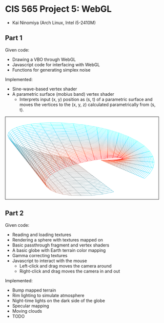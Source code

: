 CIS 565 Project 5: WebGL
========================

* Kai Ninomiya (Arch Linux, Intel i5-2410M)


Part 1
------

Given code:

* Drawing a VBO through WebGL
* Javascript code for interfacing with WebGL
* Functions for generating simplex noise

Implemented:

* Sine-wave-based vertex shader
* A parametric surface (mobius band) vertex shader
  * Interprets input (x, y) position as (s, t) of a parametric surface and
    moves the vertices to the (x, y, z) calculated parametrically from (s, t).

![](images/mobius.png)


Part 2
------

Given code:

* Reading and loading textures
* Rendering a sphere with textures mapped on
* Basic passthrough fragment and vertex shaders 
* A basic globe with Earth terrain color mapping
* Gamma correcting textures
* Javascript to interact with the mouse
  * Left-click and drag moves the camera around
  * Right-click and drag moves the camera in and out

Implemented:

* Bump mapped terrain
* Rim lighting to simulate atmosphere
* Night-time lights on the dark side of the globe
* Specular mapping
* Moving clouds
* TODO
